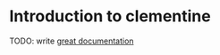 # Introduction to clementine

TODO: write [great documentation](http://jacobian.org/writing/great-documentation/what-to-write/)
